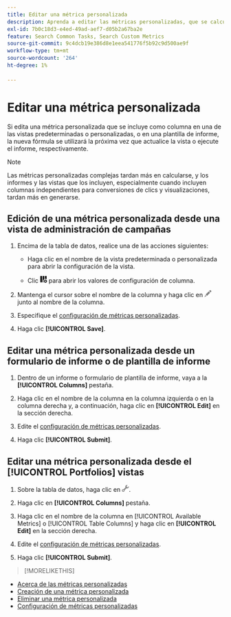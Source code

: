```yaml
---
title: Editar una métrica personalizada
description: Aprenda a editar las métricas personalizadas, que se calculan a partir de métricas estándar.
exl-id: 7b0c18d3-e4ed-49ad-aef7-d05b2a67ba2e
feature: Search Common Tasks, Search Custom Metrics
source-git-commit: 9c4dcb19e386d8e1eea541776f5b92c9d500ae9f
workflow-type: tm+mt
source-wordcount: '264'
ht-degree: 1%

---
```


# Editar una métrica personalizada

Si edita una métrica personalizada que se incluye como columna en una de las vistas predeterminadas o personalizadas, o en una plantilla de informe, la nueva fórmula se utilizará la próxima vez que actualice la vista o ejecute el informe, respectivamente.

>[!NOTE]
>
>Las métricas personalizadas complejas tardan más en calcularse, y los informes y las vistas que los incluyen, especialmente cuando incluyen columnas independientes para conversiones de clics y visualizaciones, tardan más en generarse.

## Edición de una métrica personalizada desde una vista de administración de campañas

1. Encima de la tabla de datos, realice una de las acciones siguientes:

   * Haga clic en el nombre de la vista predeterminada o personalizada para abrir la configuración de la vista.

   * Clic ![Columnas personalizadas](/help/search-social-commerce/assets/custom-columns.png "Columnas personalizadas") para abrir los valores de configuración de columna.

1. Mantenga el cursor sobre el nombre de la columna y haga clic en ![Editar](/help/search-social-commerce/assets/edit.png "Editar") junto al nombre de la columna.

1. Especifique el [configuración de métricas personalizadas](custom-metric-settings.md).

1. Haga clic **[!UICONTROL Save]**.

## Editar una métrica personalizada desde un formulario de informe o de plantilla de informe

1. Dentro de un informe o formulario de plantilla de informe, vaya a la **[!UICONTROL Columns]** pestaña.

1. Haga clic en el nombre de la columna en la columna izquierda o en la columna derecha y, a continuación, haga clic en **[!UICONTROL Edit]** en la sección derecha.

1. Edite el [configuración de métricas personalizadas](custom-metric-settings.md).

1. Haga clic **[!UICONTROL Submit]**.

## Editar una métrica personalizada desde el [!UICONTROL Portfolios] vistas

1. Sobre la tabla de datos, haga clic en ![Editar vista seleccionada](/help/search-social-commerce/assets/view-settings.png "Editar vista seleccionada").

1. Haga clic en **[!UICONTROL Columns]** pestaña.

1. Haga clic en el nombre de la columna en [!UICONTROL Available Metrics] o [!UICONTROL Table Columns] y haga clic en **[!UICONTROL Edit]** en la sección derecha.

1. Edite el [configuración de métricas personalizadas](custom-metric-settings.md).

1. Haga clic **[!UICONTROL Submit]**.

>[!MORELIKETHIS]
>
* [Acerca de las métricas personalizadas](custom-metric-about.md)
* [Creación de una métrica personalizada](custom-metric-create.md)
* [Eliminar una métrica personalizada](custom-metric-delete.md)
* [Configuración de métricas personalizadas](custom-metric-settings.md)
